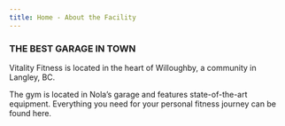 ```yaml
---
title: Home - About the Facility
---
```

### THE BEST GARAGE IN TOWN

Vitality Fitness is located in the heart of Willoughby, a community in Langley, BC.

The gym is located in Nola’s garage and features state-of-the-art equipment. Everything you need for your personal fitness journey can be found here.
